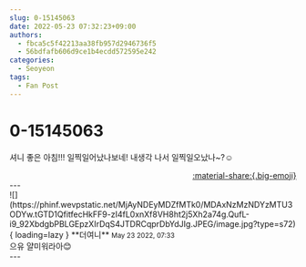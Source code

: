 ```yaml
---
slug: 0-15145063
date: 2022-05-23 07:32:23+09:00
authors:
  - fbca5c5f42213aa38fb957d2946736f5
  - 56bdfafb606d9ce1b4ecdd572595e242
categories:
  - Seoyeon
tags:
  - Fan Post
---
```


# 0-15145063

<div class="post-container" markdown="1">
<div class="content-container md-sidebar__scrollwrap" markdown="1">

셔니 좋은 아침!!! 일찍일어났나보네! 내생각 나서 일찍일오났나~?☺️

</div>
</div>

<div style="text-align: right;" markdown="1">
<a href="https://weverse.io/fromis9/fanpost/0-15145063" style="text-align: right;">:material-share:{.big-emoji}</a>
</div>
---

<div class="comments-container md-sidebar__scrollwrap" markdown="1">
<div class="comment" markdown="1">
<div class='id-container' markdown="1">
![](https://phinf.wevpstatic.net/MjAyNDEyMDZfMTk0/MDAxNzMzNDYzMTU3ODYw.tGTD1QfitfecHkFF9-zI4fL0xnXf8VH8ht2j5Xh2a74g.QufL-i9_92XbdgbPBLGEpzXIrDqS4JTDRCqprDbYdJIg.JPEG/image.jpg?type=s72){ loading=lazy }
**<span class="artist">더여니</span>** <small>May 23 2022, 07:33</small><br>
</div>
<div class='comment-body' markdown="1">
으유 얄미워라아😊
</div>
</div>
</div>
---
